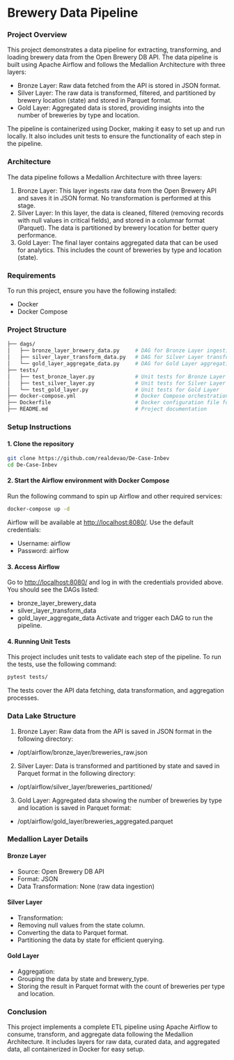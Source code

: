 # Brewery Data Pipeline

### Project Overview
This project demonstrates a data pipeline for extracting, transforming, and loading brewery data from the Open Brewery DB API. The data pipeline is built using Apache Airflow and follows the Medallion Architecture with three layers:

* Bronze Layer: Raw data fetched from the API is stored in JSON format.
* Silver Layer: The raw data is transformed, filtered, and partitioned by brewery location (state) and stored in Parquet format.
* Gold Layer: Aggregated data is stored, providing insights into the number of breweries by type and location.
  
The pipeline is containerized using Docker, making it easy to set up and run locally. It also includes unit tests to ensure the functionality of each step in the pipeline.


### Architecture
The data pipeline follows a Medallion Architecture with three layers:

1. Bronze Layer: This layer ingests raw data from the Open Brewery API and saves it in JSON format. No transformation is performed at this stage.
2. Silver Layer: In this layer, the data is cleaned, filtered (removing records with null values in critical fields), and stored in a columnar format (Parquet). The data is partitioned by brewery location for better query performance.
3. Gold Layer: The final layer contains aggregated data that can be used for analytics. This includes the count of breweries by type and location (state).


### Requirements
To run this project, ensure you have the following installed:

* Docker
* Docker Compose


### Project Structure

~~~bash
├── dags/                
│   ├── bronze_layer_brewery_data.py     # DAG for Bronze Layer ingestion
│   ├── silver_layer_transform_data.py   # DAG for Silver Layer transformation
│   └── gold_layer_aggregate_data.py     # DAG for Gold Layer aggregation
├── tests/                               
│   ├── test_bronze_layer.py             # Unit tests for Bronze Layer
│   ├── test_silver_layer.py             # Unit tests for Silver Layer
│   └── test_gold_layer.py               # Unit tests for Gold Layer
├── docker-compose.yml                   # Docker Compose orchestration file
├── Dockerfile                           # Docker configuration file for Airflow
├── README.md                            # Project documentation
~~~


### Setup Instructions

#### 1. Clone the repository
~~~bash
git clone https://github.com/realdevao/De-Case-Inbev
cd De-Case-Inbev
~~~

#### 2. Start the Airflow environment with Docker Compose
Run the following command to spin up Airflow and other required services:
~~~bash
docker-compose up -d
~~~~
Airflow will be available at <http://localhost:8080/>. Use the default credentials:
* Username: airflow
* Password: airflow

#### 3. Access Airflow
Go to <http://localhost:8080/> and log in with the credentials provided above. You should see the DAGs listed:
* bronze_layer_brewery_data
* silver_layer_transform_data
* gold_layer_aggregate_data
Activate and trigger each DAG to run the pipeline.

#### 4. Running Unit Tests
This project includes unit tests to validate each step of the pipeline. To run the tests, use the following command:
~~~bash
pytest tests/
~~~
The tests cover the API data fetching, data transformation, and aggregation processes.


### Data Lake Structure
1. Bronze Layer: Raw data from the API is saved in JSON format in the following directory:
* /opt/airflow/bronze_layer/breweries_raw.json

2. Silver Layer: Data is transformed and partitioned by state and saved in Parquet format in the following directory:
* /opt/airflow/silver_layer/breweries_partitioned/

3. Gold Layer: Aggregated data showing the number of breweries by type and location is saved in Parquet format:
* /opt/airflow/gold_layer/breweries_aggregated.parquet


### Medallion Layer Details
#### Bronze Layer
* Source: Open Brewery DB API
* Format: JSON
* Data Transformation: None (raw data ingestion)

#### Silver Layer
* Transformation:
* Removing null values from the state column.
* Converting the data to Parquet format.
* Partitioning the data by state for efficient querying.

#### Gold Layer
* Aggregation:
* Grouping the data by state and brewery_type.
* Storing the result in Parquet format with the count of breweries per type and location.


### Conclusion
This project implements a complete ETL pipeline using Apache Airflow to consume, transform, and aggregate data following the Medallion Architecture. It includes layers for raw data, curated data, and aggregated data, all containerized in Docker for easy setup.
